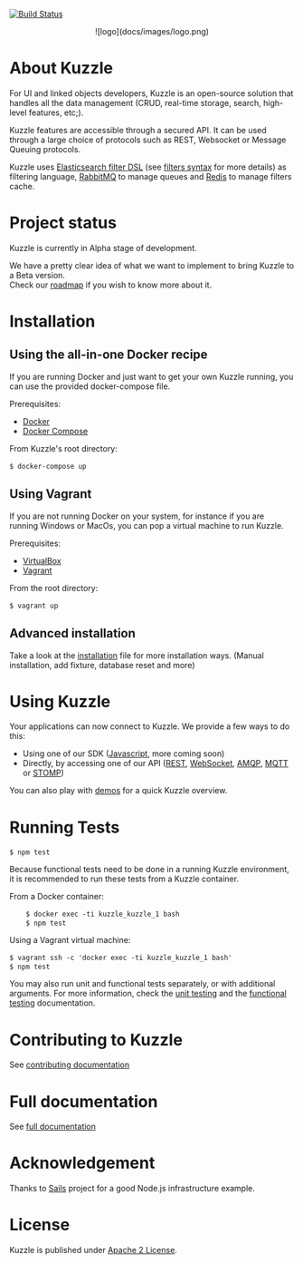 [![Build Status](https://travis-ci.org/kuzzleio/kuzzle.svg)](https://travis-ci.org/kuzzleio/kuzzle)

<p align=center> ![logo](docs/images/logo.png)

# About Kuzzle

For UI and linked objects developers, Kuzzle is an open-source solution that handles all the data management
(CRUD, real-time storage, search, high-level features, etc;).

Kuzzle features are accessible through a secured API. It can be used through a large choice of protocols such as REST, Websocket or Message Queuing protocols.

Kuzzle uses [Elasticsearch filter DSL](https://www.elastic.co/guide/en/elasticsearch/reference/current/query-dsl-filters.html) (see [filters syntax](docs/filters.md) for more details) as filtering language, [RabbitMQ](https://www.rabbitmq.com/) to manage queues and [Redis](http://redis.io/) to manage filters cache.

# Project status

Kuzzle is currently in Alpha stage of development.

We have a pretty clear idea of what we want to implement to bring Kuzzle to a Beta version.  
Check our [roadmap](./ROADMAP.md) if you wish to know more about it.

# Installation

## Using the all-in-one Docker recipe

If you are running Docker and just want to get your own Kuzzle running, you can use the provided docker-compose file.

Prerequisites:

* [Docker](https://docs.docker.com/installation/#installation)
* [Docker Compose](https://docs.docker.com/compose/install/)

From Kuzzle's root directory:

    $ docker-compose up

## Using Vagrant

If you are not running Docker on your system, for instance if you are running Windows or MacOs, you can pop a virtual machine to run Kuzzle.

Prerequisites:

* [VirtualBox](https://www.virtualbox.org/wiki/Downloads)
* [Vagrant](https://www.vagrantup.com/)

From the root directory:

    $ vagrant up

## Advanced installation

Take a look at the [installation](docs/installation.md) file for more installation ways. (Manual installation, add fixture, database reset and more)

# Using Kuzzle

Your applications can now connect to Kuzzle. We provide a few ways to do this:

* Using one of our SDK ([Javascript](https://github.com/kuzzleio/sdk-javascript), more coming soon)
* Directly, by accessing one of our API ([REST](docs/API.REST.md), [WebSocket](docs/API.WebSocket.md), [AMQP](docs/API.AMQP.md), [MQTT](docs/API.MQTT.md) or [STOMP](docs/API.STOMP.md))

You can also play with [demos](https://github.com/kuzzleio/demo) for a quick Kuzzle overview.

# Running Tests

    $ npm test
Because functional tests need to be done in a running Kuzzle environment, it is recommended to run these tests from a Kuzzle container.

From a Docker container:

```
    $ docker exec -ti kuzzle_kuzzle_1 bash
    $ npm test
```

Using a Vagrant virtual machine:

    $ vagrant ssh -c 'docker exec -ti kuzzle_kuzzle_1 bash'
    $ npm test

You may also run unit and functional tests separately, or with additional arguments.
For more information, check the [unit testing](test/README.md) and the [functional testing](features/README.md) documentation.


# Contributing to Kuzzle

See [contributing documentation](./CONTRIBUTING.md)


# Full documentation

See [full documentation](docs/README.md)


# Acknowledgement

Thanks to [Sails](https://github.com/balderdashy/sails) project for a good Node.js infrastructure example.

# License

Kuzzle is published under [Apache 2 License](LICENSE.md).
